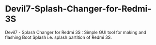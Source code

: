 # Devil7-Splash-Changer-for-Redmi-3S
Devil7 - Splash Changer for Redmi 3S : Simple GUI tool for making and flashing Boot Splash i.e. splash partition of Redmi 3S.
